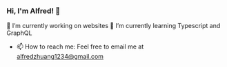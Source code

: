 ### Hi, I'm Alfred! 👋
🔭 I’m currently working on websites
🌱 I’m currently learning Typescript and GraphQL
- 📫 How to reach me: Feel free to email me at alfredzhuang1234@gmail.com

<!--
**alfredzhuang/alfredzhuang** is a ✨ _special_ ✨ repository because its `README.md` (this file) appears on your GitHub profile.

Here are some ideas to get you started:

- 🔭 I’m currently working on ...
- 🌱 I’m currently learning ...
- 👯 I’m looking to collaborate on ...
- 🤔 I’m looking for help with ...
- 💬 Ask me about ...
- 📫 How to reach me: ...
- 😄 Pronouns: ...
- ⚡ Fun fact: ...
-->
